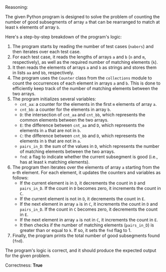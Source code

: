 Reasoning:

The given Python program is designed to solve the problem of counting the number of good subsegments of array `a` that can be rearranged to match at least `k` elements of array `b`.

Here's a step-by-step breakdown of the program's logic:

1. The program starts by reading the number of test cases (`nabors`) and then iterates over each test case.
2. For each test case, it reads the lengths of arrays `a` and `b` (`n` and `m`, respectively), as well as the required number of matching elements (`k`).
3. It then reads the elements of arrays `a` and `b` as strings and stores them in lists `aa` and `bb`, respectively.
4. The program uses the `Counter` class from the `collections` module to count the occurrences of each element in arrays `a` and `b`. This is done to efficiently keep track of the number of matching elements between the two arrays.
5. The program initializes several variables:
	* `cnt_aa`: a counter for the elements in the first `m` elements of array `a`.
	* `cnt_bb`: a counter for the elements in array `b`.
	* `D`: the intersection of `cnt_aa` and `cnt_bb`, which represents the common elements between the two arrays.
	* `E`: the difference between `cnt_aa` and `D`, which represents the elements in `a` that are not in `b`.
	* `C`: the difference between `cnt_bb` and `D`, which represents the elements in `b` that are not in `a`.
	* `pairs_in_D`: the sum of the values in `D`, which represents the number of matching elements between the two arrays.
	* `fnd`: a flag to indicate whether the current subsegment is good (i.e., has at least `k` matching elements).
6. The program then iterates over the elements of array `a` starting from the `m`-th element. For each element, it updates the counters and variables as follows:
	* If the current element is in `D`, it decrements the count in `D` and `pairs_in_D`. If the count in `D` becomes zero, it increments the count in `C`.
	* If the current element is not in `D`, it decrements the count in `E`.
	* If the next element in array `a` is in `C`, it increments the count in `D` and `pairs_in_D`. If the count in `C` becomes zero, it decrements the count in `E`.
	* If the next element in array `a` is not in `C`, it increments the count in `E`.
	* It then checks if the number of matching elements (`pairs_in_D`) is greater than or equal to `k`. If so, it sets the `fnd` flag to 1.
7. Finally, the program prints the total number of good subsegments found (`fnd`).

The program's logic is correct, and it should produce the expected output for the given problem.

Correctness: **True**